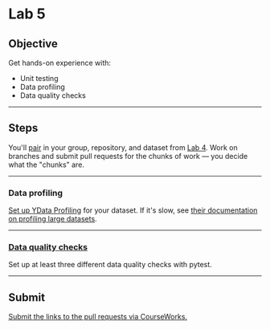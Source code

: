 # Lab 5

## Objective

Get hands-on experience with:

- Unit testing
- Data profiling
- Data quality checks

---

## Steps

You'll [pair](../docs/pairing.md) in your group, repository, and dataset from [Lab 4](lab_04.md). Work on branches and submit pull requests for the chunks of work — you decide what the "chunks" are.

---

### Data profiling

[Set up YData Profiling](../lectures/lecture_05_profiling.ipynb#ydata-profiling) for your dataset. If it's slow, see [their documentation on profiling large datasets](https://docs.profiling.ydata.ai/latest/features/big_data/).

---

### [Data quality checks](../lectures/lecture_05.md#data-quality-checks)

Set up at least three different data quality checks with pytest.

---

## Submit

[Submit the links to the pull requests via CourseWorks.](https://courseworks2.columbia.edu/courses/210480/assignments)
